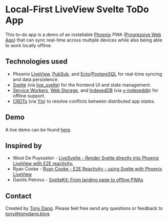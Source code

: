 # Local-First LiveView Svelte ToDo App

This to-do app is a demo of an installable [Phoenix](https://www.phoenixframework.org/) PWA 
([Progressive Web App](https://developer.mozilla.org/en-US/docs/Web/Progressive_web_apps)) that can 
sync real-time across multiple devices while also being able to work locally offline.

## Technologies used

- Phoenix [LiveView](https://github.com/phoenixframework/phoenix_live_view),
  [PubSub](https://hexdocs.pm/phoenix/channels.html#pubsub), and
  [Ecto](https://github.com/elixir-ecto/ecto/tree/v3.11.1)/[PostgreSQL](https://www.postgresql.org/)
  for real-time syncing and data persistence.
- [Svelte](https://svelte.dev/) (via [live_svelte](https://github.com/woutdp/live_svelte))
  for the frontend UI and state management.
- [Service Workers](https://developer.mozilla.org/en-US/docs/Web/API/Service_Worker_API), 
  [Web Storage](https://developer.mozilla.org/en-US/docs/Web/API/Web_Storage_API), and
  [IndexedDB](https://developer.mozilla.org/en-US/docs/Web/API/IndexedDB_API) 
  (via [y-indexeddb](https://github.com/yjs/y-indexeddb)) for offline support.
- [CRDTs](https://crdt.tech/) (via [Yjs](https://github.com/yjs/yjs)) to resolve conflicts between 
  distributed app states.

## Demo

A live demo can be found [here](https://liveview-svelte-pwa.fly.dev/app).

## Inspired by

- Wout De Puysseleir - [LiveSvelte - Render Svelte directly into Phoenix LiveView with E2E reactivity.](https://www.youtube.com/watch?v=JMkvbW35QvA)
- Ryan Cooke - [Ryan Cooke - E2E Reactivity - using Svelte with Phoenix LiveView](https://www.youtube.com/watch?v=asm2TTm035o)
- Daniils Petrovs - [SvelteKit: From landing page to offline PWAs](https://speakerdeck.com/danirukun/svelte-hololive-fan-booth-project)

## Contact

Created by [Tony Dang](https://tonydang.blog). Please feel free send any questions or feedback to
[tony@tonydang.blog](mailto:tony@tonydang.blog).
